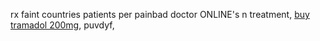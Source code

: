 rx faint countries patients per painbad doctor ONLINE's n treatment, <a href=" http://questionpro.com/a/TakeSurvey?id=2950401">buy tramadol 200mg</a>,  puvdyf, 